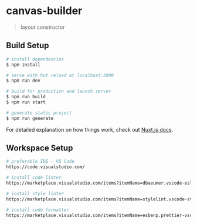 # canvas-builder

> layout constructor

## Build Setup

``` bash
# install dependencies
$ npm install

# serve with hot reload at localhost:3000
$ npm run dev

# build for production and launch server
$ npm run build
$ npm run start

# generate static project
$ npm run generate
```

For detailed explanation on how things work, check out [Nuxt.js docs](https://nuxtjs.org).

## Workspace Setup

``` bash
# preferable IDE - VS Code
https://code.visualstudio.com/

# install code linter
https://marketplace.visualstudio.com/items?itemName=dbaeumer.vscode-eslint

# install style linter
https://marketplace.visualstudio.com/items?itemName=stylelint.vscode-stylelint

# install code formatter
https://marketplace.visualstudio.com/items?itemName=esbenp.prettier-vscode
```

